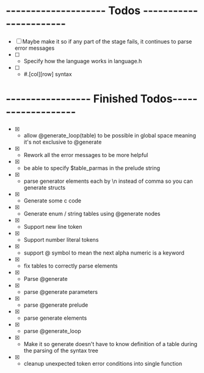 
# -------------------- Todos -----------------------

- [ ] Maybe make it so if any part of the stage fails, it continues to parse error messages
- [ ] - Specify how the language works in language.h
- [ ] - #.[col][row] syntax

# ----------------- Finished Todos-------------------
- [x] - allow @generate_loop(table) to be possible in global space
      meaning it's not exclusive to @generate
- [x] - Rework all the error messages to be more helpful
- [x] - be able to specify $table_parmas in the prelude string
- [x] - parse generator elements each by \n instead of comma so you can generate structs
- [x] - Generate some c code
- [x] - Generate enum / string tables using @generate nodes
- [x] - Support new line token
- [x] - Support number literal tokens
- [x] - support @ symbol to mean the next alpha numeric is a keyword
- [x] - fix tables to correctly parse elements
- [x] - Parse @generate
- [x] - parse @generate parameters
- [x] - parse @generate prelude
- [x] - parse generate elements
- [x] - parse @generate_loop
- [x] - Make it so generate doesn't have to know definition of a table during
			 the parsing of the syntax tree
- [x] - cleanup unexpected token error conditions into single function